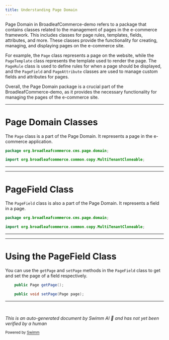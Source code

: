 ```yaml
---
title: Understanding Page Domain
---
```

Page Domain in BroadleafCommerce-demo refers to a package that contains classes related to the management of pages in the e-commerce framework. This includes classes for page rules, templates, fields, attributes, and more. These classes provide the functionality for creating, managing, and displaying pages on the e-commerce site.

For example, the `Page` class represents a page on the website, while the `PageTemplate` class represents the template used to render the page. The `PageRule` class is used to define rules for when a page should be displayed, and the `PageField` and `PageAttribute` classes are used to manage custom fields and attributes for pages.

Overall, the Page Domain package is a crucial part of the BroadleafCommerce-demo, as it provides the necessary functionality for managing the pages of the e-commerce site.

<SwmSnippet path="/admin/broadleaf-contentmanagement-module/src/main/java/org/broadleafcommerce/cms/page/domain/Page.java" line="18">

---

# Page Domain Classes

The `Page` class is a part of the Page Domain. It represents a page in the e-commerce application.

```java
package org.broadleafcommerce.cms.page.domain;

import org.broadleafcommerce.common.copy.MultiTenantCloneable;
```

---

</SwmSnippet>

<SwmSnippet path="/admin/broadleaf-contentmanagement-module/src/main/java/org/broadleafcommerce/cms/page/domain/PageField.java" line="18">

---

# PageField Class

The `PageField` class is also a part of the Page Domain. It represents a field in a page.

```java
package org.broadleafcommerce.cms.page.domain;

import org.broadleafcommerce.common.copy.MultiTenantCloneable;
```

---

</SwmSnippet>

<SwmSnippet path="/admin/broadleaf-contentmanagement-module/src/main/java/org/broadleafcommerce/cms/page/domain/PageField.java" line="41">

---

# Using the PageField Class

You can use the `getPage` and `setPage` methods in the `PageField` class to get and set the page of a field respectively.

```java
    public Page getPage();

    public void setPage(Page page);
```

---

</SwmSnippet>

&nbsp;

*This is an auto-generated document by Swimm AI 🌊 and has not yet been verified by a human*

<SwmMeta version="3.0.0" repo-id="Z2l0aHViJTNBJTNBQnJvYWRsZWFmQ29tbWVyY2UtZGVtbyUzQSUzQWdpbGFkbmF2b3Q=" repo-name="BroadleafCommerce-demo" doc-type="overview"><sup>Powered by [Swimm](/)</sup></SwmMeta>
